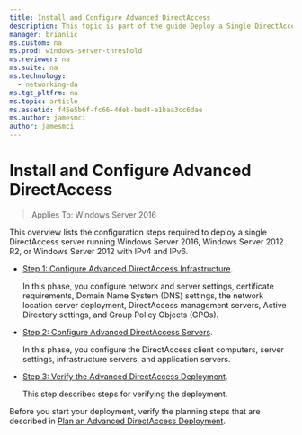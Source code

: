 ```yaml
---
title: Install and Configure Advanced DirectAccess
description: This topic is part of the guide Deploy a Single DirectAccess Server with Advanced Settings for Windows Server 2016
manager: brianlic
ms.custom: na
ms.prod: windows-server-threshold
ms.reviewer: na
ms.suite: na
ms.technology: 
  - networking-da
ms.tgt_pltfrm: na
ms.topic: article
ms.assetid: f45e5b6f-fc66-4deb-bed4-a1baa3cc6dae
ms.author: jamesmci
author: jamesmci
---
```

# Install and Configure Advanced DirectAccess

>Applies To: Windows Server 2016

This overview lists the configuration steps required to deploy a single DirectAccess server running  Windows Server 2016, Windows Server 2012 R2, or Windows Server 2012 with IPv4 and IPv6.  
  
-   [Step 1: Configure Advanced DirectAccess Infrastructure](da-adv-configure-s1-infrastructure.md).  
  
    In this phase, you configure network and server settings, certificate requirements, Domain Name System (DNS) settings, the network location server deployment, DirectAccess management servers, Active Directory settings, and Group Policy Objects (GPOs).  
  
-   [Step 2: Configure Advanced DirectAccess Servers](da-adv-configure-s2-servers.md).  
  
    In this phase, you configure the DirectAccess client computers, server settings, infrastructure servers, and application servers.  
  
-   [Step 3: Verify the Advanced DirectAccess Deployment](da-adv-configure-s3-verify.md).  
  
    This step describes steps for verifying the deployment.  
  
Before you start your deployment, verify the planning steps that are described in [Plan an Advanced DirectAccess Deployment](Plan-an-Advanced-DirectAccess-Deployment.md).  
  


